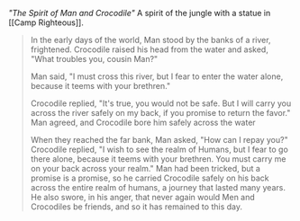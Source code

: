*"The Spirit of Man and Crocodile"*
A spirit of the jungle with a statue in [[Camp Righteous]].

> In the early days of the world, Man stood by the banks of a river, frightened. Crocodile raised his head from the water and asked, "What troubles you, cousin Man?"
> 
> Man said, "I must cross this river, but I fear to enter the water alone, because it teems with your brethren."
> 
> Crocodile replied, "It's true, you would not be safe. But I will carry you across the river safely on my back, if you promise to return the favor." Man agreed, and Crocodile bore him safely across the water
> 
> When they reached the far bank, Man asked, "How can I repay you?" Crocodile replied, "I wish to see the realm of Humans, but I fear to go there alone, because it teems with your brethren. You must carry me on your back across your realm." Man had been tricked, but a promise is a promise, so he carried Crocodile safely on his back across the entire realm of humans, a journey that lasted many years. He also swore, in his anger, that never again would Men and Crocodiles be friends, and so it has remained to this day.
